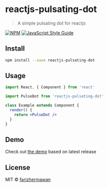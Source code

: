 # reactjs-pulsating-dot

> A simple pulsating dot for reactjs

[![NPM](https://img.shields.io/npm/v/reactjs-pulsating-dot.svg)](https://www.npmjs.com/package/reactjs-pulsating-dot) [![JavaScript Style Guide](https://img.shields.io/badge/code_style-standard-brightgreen.svg)](https://standardjs.com)

## Install

```bash
npm install --save reactjs-pulsating-dot
```

## Usage

```jsx
import React, { Component } from 'react'

import PulseDot from 'reactjs-pulsating-dot'

class Example extends Component {
  render() {
    return <PulseDot />
  }
}
```

## Demo
Check out [the demo](https://farizhermawan.github.io/reactjs-pulsating-dot/) based on latest release

## License

MIT © [farizhermawan](https://github.com/farizhermawan)
